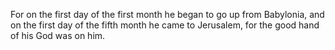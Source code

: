For on the first day of the first month he began to go up from Babylonia, and on the first day of the fifth month he came to Jerusalem, for the good hand of his God was on him.
